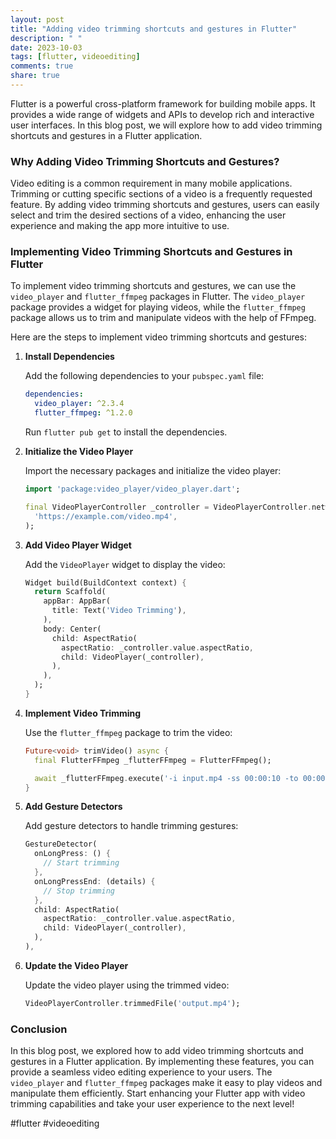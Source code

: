 ```yaml
---
layout: post
title: "Adding video trimming shortcuts and gestures in Flutter"
description: " "
date: 2023-10-03
tags: [flutter, videoediting]
comments: true
share: true
---
```


Flutter is a powerful cross-platform framework for building mobile apps. It provides a wide range of widgets and APIs to develop rich and interactive user interfaces. In this blog post, we will explore how to add video trimming shortcuts and gestures in a Flutter application.

### Why Adding Video Trimming Shortcuts and Gestures?

Video editing is a common requirement in many mobile applications. Trimming or cutting specific sections of a video is a frequently requested feature. By adding video trimming shortcuts and gestures, users can easily select and trim the desired sections of a video, enhancing the user experience and making the app more intuitive to use.

### Implementing Video Trimming Shortcuts and Gestures in Flutter

To implement video trimming shortcuts and gestures, we can use the `video_player` and `flutter_ffmpeg` packages in Flutter. The `video_player` package provides a widget for playing videos, while the `flutter_ffmpeg` package allows us to trim and manipulate videos with the help of FFmpeg.

Here are the steps to implement video trimming shortcuts and gestures:

1. **Install Dependencies**

   Add the following dependencies to your `pubspec.yaml` file:

   ```yaml
   dependencies:
     video_player: ^2.3.4
     flutter_ffmpeg: ^1.2.0
   ```

   Run `flutter pub get` to install the dependencies.

2. **Initialize the Video Player**

   Import the necessary packages and initialize the video player:

   ```dart
   import 'package:video_player/video_player.dart';

   final VideoPlayerController _controller = VideoPlayerController.network(
     'https://example.com/video.mp4',
   );
   ```

3. **Add Video Player Widget**

   Add the `VideoPlayer` widget to display the video:

   ```dart
   Widget build(BuildContext context) {
     return Scaffold(
       appBar: AppBar(
         title: Text('Video Trimming'),
       ),
       body: Center(
         child: AspectRatio(
           aspectRatio: _controller.value.aspectRatio,
           child: VideoPlayer(_controller),
         ),
       ),
     );
   }
   ```

4. **Implement Video Trimming**

   Use the `flutter_ffmpeg` package to trim the video:

   ```dart
   Future<void> trimVideo() async {
     final FlutterFFmpeg _flutterFFmpeg = FlutterFFmpeg();

     await _flutterFFmpeg.execute('-i input.mp4 -ss 00:00:10 -to 00:00:20 -c copy output.mp4');
   }
   ```

5. **Add Gesture Detectors**

   Add gesture detectors to handle trimming gestures:

   ```dart
   GestureDetector(
     onLongPress: () {
       // Start trimming
     },
     onLongPressEnd: (details) {
       // Stop trimming
     },
     child: AspectRatio(
       aspectRatio: _controller.value.aspectRatio,
       child: VideoPlayer(_controller),
     ),
   ),
   ```

6. **Update the Video Player**

   Update the video player using the trimmed video:

   ```dart
   VideoPlayerController.trimmedFile('output.mp4');
   ```

### Conclusion

In this blog post, we explored how to add video trimming shortcuts and gestures in a Flutter application. By implementing these features, you can provide a seamless video editing experience to your users. The `video_player` and `flutter_ffmpeg` packages make it easy to play videos and manipulate them efficiently. Start enhancing your Flutter app with video trimming capabilities and take your user experience to the next level!

#flutter #videoediting